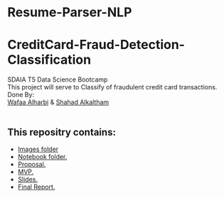 # Resume-Parser-NLP
# CreditCard-Fraud-Detection-Classification
SDAIA T5 Data Science Bootcamp
<br/>
This project will serve to Classify of fraudulent credit card transactions.
<br/>
 Done By:
 <br/>
 [Wafaa Alharbi](https://github.com/Wafaa-Alharbi) & [Shahad Alkaltham](https://github.com/shhdSU)
  <br/>
   <br/>
## This repositry contains:
- [Images folder](https://github.com/Wafaa-Alharbi/Resume-Parser-NLP/tree/main/images)
- [Notebook folder.](https://github.com/Wafaa-Alharbi/Resume-Parser-NLP/tree/main/Resume-Parser-NLP-Code.ipynb)
- [Proposal.](https://github.com/Wafaa-Alharbi/Resume-Parser-NLP/blob/main/Resume-Parser-NLP-Proposal.md)
- [MVP.](https://github.com/Wafaa-Alharbi/Resume-Parser-NLP/blob/main/Resume-Parser-NLP-MVP.md)
- [Slides.](https://github.com/Wafaa-Alharbi/Resume-Parser-NLP/blob/main/Resume-Parser-NLP-Slides.pdf)
- [Final Report.](https://github.com/Wafaa-Alharbi/Resume-Parser-NLP/blob/main/Resume-Parser-NLP-Writeup.md)
